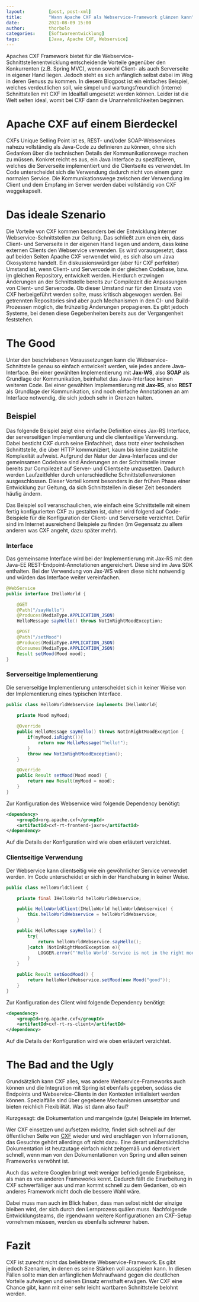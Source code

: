```yaml
---
layout:         [post, post-xml]              
title:          "Wann Apache CXF als Webservice-Framework glänzen kann"
date:           2021-08-09 15:00
author:         thorbolo
categories:     [Softwareentwicklung]
tags:           [Java, Apache CXF, Webservice]
---
```


Apaches CXF Framework bietet für die Webservice-Schnittstellenentwicklung entscheidende Vorteile gegenüber den Konkurrenten (z.B. Spring MVC), wenn sowohl Client- als auch Serverseite in eigener Hand liegen. 
Jedoch steht es sich anfänglich selbst dabei im Weg in deren Genuss zu kommen. 
In diesem Blogpost ist ein einfaches Beispiel, welches verdeutlichen soll, wie simpel und wartungsfreundlich (interne) Schnittstellen mit CXF im Idealfall umgesetzt werden können.
Leider ist die Welt selten ideal, womit bei CXF dann die Unannehmlichkeiten beginnen.   

# Apache CXF auf einem Bierdeckel
CXFs Unique Selling Point ist es, REST- und/oder SOAP-Webservices nahezu vollständig als Java-Code zu definieren zu können, ohne sich Gedanken über die technischen Details der Kommunikationswege machen zu müssen.
Konkret reicht es aus, ein Java Interface zu spezifizieren, welches die Serverseite implementiert und die Clientseite es verwendet.
Im Code unterscheidet sich die Verwendung dadurch nicht von einem ganz normalen Service.
Die Kommunikationswege zwischen der Verwendung im Client und dem Empfang im Server werden dabei vollständig von CXF weggekapselt.  

# Das ideale Szenario
Die Vorteile von CXF kommen besonders bei der Entwicklung interner Webservice-Schnittstellen zur Geltung.
Das schließt zum einen ein, dass Client- und Serverseite in der eigenen Hand liegen und andern, dass keine externen Clients den Webservice verwenden.
Es wird vorausgesetzt, dass auf beiden Seiten Apache CXF verwendet wird, es sich also um Java Ökosysteme handelt.
Ein diskussionswürdiger (aber für CXF perfekter) Umstand ist, wenn Client- und Servercode in der gleichen Codebase, bzw. im gleichen Repository, entwickelt werden. 
Hierdurch erzwingen Änderungen an der Schnittstelle bereits zur Compilezeit die Anpassungen von Client- und Servercode.
Ob dieser Umstand nur für den Einsatz von CXF herbeigeführt werden sollte, muss kritisch abgewogen werden. 
Bei getrennten Repositories sind aber auch Mechanismen in den CI- und Build-Prozessen möglich, die frühzeitig Änderungen propagieren.
Es gibt jedoch Systeme, bei denen diese Gegebenheiten bereits aus der Vergangenheit feststehen.

# The Good
Unter den beschriebenen Voraussetzungen kann die Webservice-Schnittstelle genau so einfach entwickelt werden, wie jedes andere Java-Interface.
Bei einer gewählten Implementierung mit **Jax-WS**, also **SOAP** als Grundlage der Kommunikation, beinhaltet das Java-Interface keinen weiteren Code.
Bei einer gewählten Implementierung mit **Jax-RS**, also **REST** als Grundlage der Kommunikation, sind noch einfache Annotationen an am Interface notwendig, die sich jedoch sehr in Grenzen halten.

## Beispiel 
Das folgende Beispiel zeigt eine einfache Definition eines Jax-RS Interface, der serverseitigen Implementierung und die clientseitige Verwendung.
Dabei besticht CXF durch seine Einfachheit, dass trotz einer technischen Schnittstelle, die über HTTP kommuniziert, kaum bis keine zusätzliche Komplexität aufweist.
Aufgrund der Natur der Java-Interfaces und der gemeinsamen Codebase sind Änderungen an der Schnittstelle immer bereits zur Compilezeit auf Server- und Clientseite umzusetzen.
Dadurch werden Laufzeitfehler durch unterschiedliche Schnittstellenversionen ausgeschlossen.
Dieser Vorteil kommt besonders in der frühen Phase einer Entwicklung zur Geltung, da sich Schnittstellen in dieser Zeit besonders häufig ändern.

Das Beispiel soll veranschaulichen, wie einfach eine Schnittstelle mit einem fertig konfigurierten CXF zu gestalten ist, daher wird folgend auf Code-Beispiele für die Konfiguration der Client- und Serverseite verzichtet.
Dafür sind im Internet ausreichend Beispiele zu finden (im Gegensatz zu allem anderen was CXF angeht, dazu später mehr).

### Interface
Das gemeinsame Interface wird bei der Implementierung mit Jax-RS mit den Java-EE REST-Endpoint-Annotationen angereichert.
Diese sind im Java SDK enthalten. 
Bei der Verwendung von Jax-WS wären diese nicht notwendig und würden das Interface weiter vereinfachen.

```java
@WebService
public interface IHelloWorld {

    @GET
    @Path("/sayHello")
    @Produces(MediaType.APPLICATION_JSON)
    HelloMessage sayHello() throws NotInRightMoodException;

    @POST
    @Path("/setMood")
    @Produces(MediaType.APPLICATION_JSON)
    @Consumes(MediaType.APPLICATION_JSON)
    Result setMood(Mood mood);
}
```

### Serverseitige Implementierung
Die serverseitige Implementierung unterscheidet sich in keiner Weise von der Implementierung eines typischen Interface. 

```java
public class HelloWorldWebservice implements IHelloWorld{

    private Mood myMood;
    
    @Override
    public HelloMessage sayHello() throws NotInRightMoodException {
        if(myMood.isRight()){
            return new HelloMessage("hello!");
        }
        throw new NotInRightMoodException();
    }

    @Override
    public Result setMood(Mood mood) {
        return new Result(myMood = mood);
    }
}
```

Zur Konfiguration des Webservice wird folgende Dependency benötigt:
```xml
<dependency>
    <groupId>org.apache.cxf</groupId>
    <artifactId>cxf-rt-frontend-jaxrs</artifactId>
</dependency>
```

Auf die Details der Konfiguration wird wie oben erläutert verzichtet.


### Clientseitige Verwendung
Der Webservice kann clientseitig wie ein gewöhnlicher Service verwendet werden.
Im Code unterscheidet er sich in der Handhabung in keiner Weise. 

```java
public class HelloWorldClient {

    private final IHelloWorld helloWorldWebservice;

    public HelloWorldClient(IHelloWorld helloWorldWebservice) {
        this.helloWorldWebservice = helloWorldWebservice;
    }

    public HelloMessage sayHello() {
        try{
            return helloWorldWebservice.sayHello();
        }catch (NotInRightMoodException e){
            LOGGER.error("'Hello World'-Service is not in the right mood to say hello", e);
        }
    }

    public Result setGoodMood() {
        return helloWorldWebservice.setMood(new Mood("good"));
    }
}
```

Zur Konfiguration des Client wird folgende Dependency benötigt:
```xml
<dependency>
    <groupId>org.apache.cxf</groupId>
    <artifactId>cxf-rt-rs-client</artifactId>
</dependency>
```

Auf die Details der Konfiguration wird wie oben erläutert verzichtet.

# The Bad and the Ugly
Grundsätzlich kann CXF alles, was andere Webservice-Frameworks auch können und die Integration mit Spring ist ebenfalls gegeben, sodass die Endpoints und Webservice-Clients in den Kontexten initialisiert werden können.
Spezialfälle sind über gegebene Mechanismen umsetzbar und bieten reichlich Flexibilität.
Was ist dann also faul?

Kurzgesagt: die Dokumentation und mangelnde (gute) Beispiele im Internet.

Wer CXF einsetzen und aufsetzen möchte, findet sich schnell auf der öffentlichen Seite von [CXF](https://cxf.apache.org/) wieder und wird erschlagen von Informationen, das Gesuchte gehört allerdings oft nicht dazu.
Eine derart unübersichtliche Dokumentation ist heutzutage einfach nicht zeitgemäß und demotiviert schnell, wenn man von den Dokumentationen von Spring und allen seinen Frameworks verwöhnt ist.

Auch das weitere Googlen bringt weit weniger befriedigende Ergebnisse, als man es von anderen Frameworks kennt.
Dadurch fällt die Einarbeitung in CXF schwerfälliger aus und man kommt schnell zu dem Gedanken, ob ein anderes Framework nicht doch die bessere Wahl wäre.

Dabei muss man auch im Blick haben, dass man selbst nicht der einzige bleiben wird, der sich durch den Lernprozess quälen muss.
Nachfolgende Entwicklungsteams, die irgendwann weitere Konfigurationen am CXF-Setup vornehmen müssen, werden es ebenfalls schwerer haben.

# Fazit
CXF ist zurecht nicht das beliebteste Webservice-Framework. 
Es gibt jedoch Szenarien, in denen es seine Stärken voll ausspielen kann. 
In diesen Fällen sollte man den anfänglichen Mehraufwand gegen die deutlichen Vorteile aufwiegen und seinen Einsatz ernsthaft erwägen.
Wer CXF eine Chance gibt, kann mit einer sehr leicht wartbaren Schnittstelle belohnt werden. 
